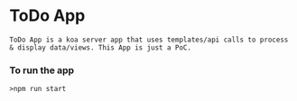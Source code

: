 # ToDo App

    ToDo App is a koa server app that uses templates/api calls to process & display data/views. This App is just a PoC.

### To run the app

    >npm run start